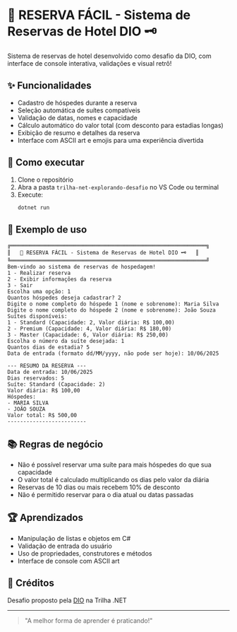 # 🏨 RESERVA FÁCIL - Sistema de Reservas de Hotel DIO 🗝️

Sistema de reservas de hotel desenvolvido como desafio da DIO, com interface de console interativa, validações e visual retrô!

## ✨ Funcionalidades

- Cadastro de hóspedes durante a reserva
- Seleção automática de suítes compatíveis
- Validação de datas, nomes e capacidade
- Cálculo automático do valor total (com desconto para estadias longas)
- Exibição de resumo e detalhes da reserva
- Interface com ASCII art e emojis para uma experiência divertida

## 🚀 Como executar

1. Clone o repositório
2. Abra a pasta `trilha-net-explorando-desafio` no VS Code ou terminal
3. Execute:
   ```bash
   dotnet run
   ```

## 📝 Exemplo de uso

```
╔══════════════════════════════════════════════════════════════╗
║   🏨 RESERVA FÁCIL - Sistema de Reservas de Hotel DIO 🗝️   ║
╚══════════════════════════════════════════════════════════════╝
Bem-vindo ao sistema de reservas de hospedagem!
1 - Realizar reserva
2 - Exibir informações da reserva
3 - Sair
Escolha uma opção: 1
Quantos hóspedes deseja cadastrar? 2
Digite o nome completo do hóspede 1 (nome e sobrenome): Maria Silva
Digite o nome completo do hóspede 2 (nome e sobrenome): João Souza
Suítes disponíveis:
1 - Standard (Capacidade: 2, Valor diária: R$ 100,00)
2 - Premium (Capacidade: 4, Valor diária: R$ 180,00)
3 - Master (Capacidade: 6, Valor diária: R$ 250,00)
Escolha o número da suíte desejada: 1
Quantos dias de estadia? 5
Data de entrada (formato dd/MM/yyyy, não pode ser hoje): 10/06/2025

--- RESUMO DA RESERVA ---
Data de entrada: 10/06/2025
Dias reservados: 5
Suíte: Standard (Capacidade: 2)
Valor diária: R$ 100,00
Hóspedes:
- MARIA SILVA
- JOÃO SOUZA
Valor total: R$ 500,00
-------------------------
```

## 📚 Regras de negócio

- Não é possível reservar uma suíte para mais hóspedes do que sua capacidade
- O valor total é calculado multiplicando os dias pelo valor da diária
- Reservas de 10 dias ou mais recebem 10% de desconto
- Não é permitido reservar para o dia atual ou datas passadas

## 🏆 Aprendizados

- Manipulação de listas e objetos em C#
- Validação de entrada do usuário
- Uso de propriedades, construtores e métodos
- Interface de console com ASCII art

## 📢 Créditos

Desafio proposto pela [DIO](https://www.dio.me/) na Trilha .NET

---

> "A melhor forma de aprender é praticando!"
